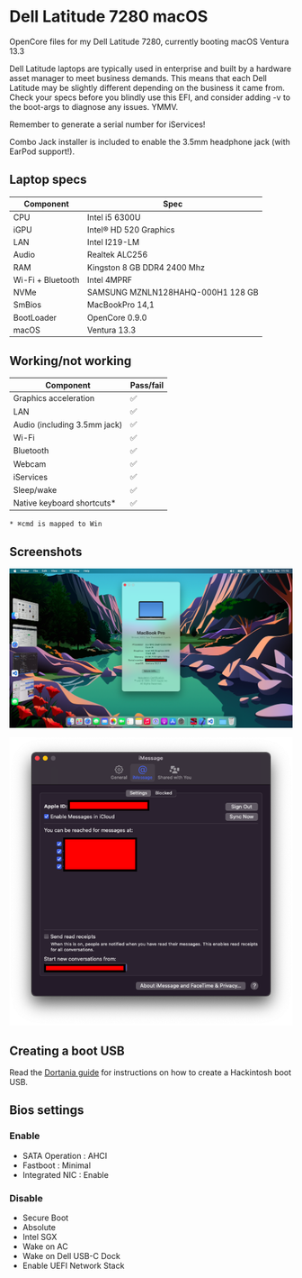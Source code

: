# Dell Latitude 7280 macOS

OpenCore files for my Dell Latitude 7280, currently booting macOS Ventura 13.3

Dell Latitude laptops are typically used in enterprise and built by a hardware asset manager to meet business demands. This means that each Dell Latitude may be slightly different depending on the business it came from. Check your specs before you blindly use this EFI, and consider adding -v to the boot-args to diagnose any issues. YMMV.

Remember to generate a serial number for iServices!

Combo Jack installer is included to enable the 3.5mm headphone jack (with EarPod support!).

## Laptop specs

| Component | Spec |
| ----- | ----- |
| CPU | Intel i5 6300U |
| iGPU | Intel® HD 520 Graphics |
| LAN | Intel I219-LM |
| Audio | Realtek ALC256 |
| RAM | Kingston 8 GB DDR4 2400 Mhz |
| Wi-Fi + Bluetooth | Intel 4MPRF |
| NVMe | SAMSUNG MZNLN128HAHQ-000H1 128 GB |
| SmBios | MacBookPro 14,1 |
| BootLoader | OpenCore 0.9.0 |
| macOS | Ventura 13.3 |

## Working/not working

| Component | Pass/fail |
| ----- | ----- |
| Graphics acceleration | ✅ |
| LAN | ✅ |
| Audio (including 3.5mm jack) | ✅ |
| Wi-Fi | ✅ |
| Bluetooth | ✅ |
| Webcam | ✅ |
| iServices | ✅ |
| Sleep/wake | ✅ |
| Native keyboard shortcuts* | ✅ |

`* ⌘cmd is mapped to Win`

## Screenshots

![About this Mac showing the spec of the machine](./Screenshots/AboutThisMac.png)

![Screenshot of iMessage settings to show it is activated](./Screenshots/iMessage.png)

## Creating a boot USB

Read the [Dortania guide](https://dortania.github.io/OpenCore-Install-Guide/installer-guide/) for instructions on how to create a Hackintosh boot USB.

## Bios settings

### Enable
* SATA Operation : AHCI
* Fastboot : Minimal
* Integrated NIC : Enable

### Disable 
* Secure Boot
* Absolute
* Intel SGX
* Wake on AC
* Wake on Dell USB-C Dock
* Enable UEFI Network Stack